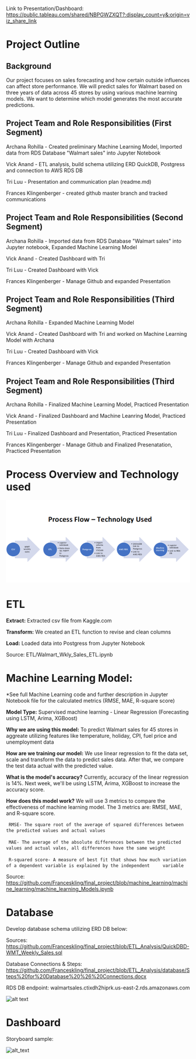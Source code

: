 
Link to Presentation/Dashboard: https://public.tableau.com/shared/NBPGWZXQT?:display_count=y&:origin=viz_share_link

 

# Project Outline

## Background

Our project focuses on sales forecasting and how certain outside influences can affect store performance. We will predict sales for Walmart based on three years of data across 45 stores by using various machine learning models. We want to determine which model generates the most accurate predictions. 

## Project Team and Role Responsibilities (First Segment)

Archana Rohilla - Created preliminary Machine Learning Model, Imported data from RDS Database "Walmart sales" into Jupyter Notebook 

Vick Anand - ETL analysis, build schema utilizing ERD QuickDB, Postgress and connection to AWS RDS DB

Tri Luu - Presentation and communication plan (readme.md)

Frances Klingenberger - created github master branch and tracked communications 

## Project Team and Role Responsibilities (Second Segment)

Archana Rohilla - Imported data from RDS Database "Walmart sales" into Jupyter notebook, Expanded Machine Learning Model

Vick Anand - Created Dashboard with Tri

Tri Luu - Created Dashboard with Vick 

Frances Klingenberger - Manage Github and expanded Presentation 

## Project Team and Role Responsibilities (Third Segment)

Archana Rohilla - Expanded Machine Learning Model

Vick Anand - Created Dashboard with Tri and worked on Machine Learning Model with Archana

Tri Luu - Created Dashboard with Vick 

Frances Klingenberger - Manage Github and expanded Presentation 

## Project Team and Role Responsibilities (Third Segment)

Archana Rohilla - Finalized Machine Learning Model, Practiced Presentation

Vick Anand - Finalized Dashboard and Machine Leanring Model, Practiced Presentation

Tri Luu - Finalized Dashboard and Presentation, Practiced Presentation

Frances Klingenberger - Manage Github and Finalized Presenatation, Practiced Presentation

# Process Overview and Technology used
![alt text](JPGS/ProcessFlow.png)






# ETL

**Extract:** Extracted csv file from Kaggle.com 

**Transform:** We created an ETL function to revise and clean columns

**Load:** Loaded data into Postgress from Jupyter Notebook

Source: ETL/Walmart_Wkly_Sales_ETL.ipynb

# Machine Learning Model:

*See full Machine Learning code and further description in Jupyter Notebook file for the calculated metrics (RMSE, MAE, R-square score)

**Model Type:**
Supervised machine learning - Linear Regression (Forecasting using LSTM, Arima, XGBoost)

**Why we are using this model:**
To predict Walmart sales for 45 stores in aggreate utilizing features like temperature, holiday, CPI, fuel price and unemployment data

**How are we training our model:**
We use linear regression to fit the data set, scale and transform the data to predict sales data. After that, we compare the test data actual with the predicted value. 

**What is the model's accuracy?**
Currently, accuracy of the linear regression is 14%. Next week, we'll be using LSTM, Arima, XGBoost to increase the accuracy score.

**How does this model work?**
We will use 3 metrics to compare the effectiveness of machine learning model. The 3 metrics are: RMSE, MAE, and R-square score. 
     
     RMSE- The square root of the average of squared differences between the predicted values and actual values
     
     MAE- The average of the absolute differences between the predicted values and actual vales, all differences have the same weight
     
     R-squared score- A measure of best fit that shows how much variation of a dependent variable is explained by the independent     variable 

Source: https://github.com/Franceskling/final_project/blob/machine_learning/machine_learning/machine_learning_Models.ipynb

# Database
Develop database schema utilizing ERD DB below:

Sources: https://github.com/Franceskling/final_project/blob/ETL_Analysis/QuickDBD-WMT_Weekly_Sales.sql

Database Connections & Steps: https://github.com/Franceskling/final_project/blob/ETL_Analysis/database/Steps%20for%20Database%20%26%20Connections.docx

RDS DB endpoint: walmartsales.ctixdh2hiprk.us-east-2.rds.amazonaws.com

![alt text](https://github.com/Franceskling/final_project/blob/master/JPGS/databsae_QBD.PNG)

# Dashboard

Storyboard sample:

![alt_text](https://github.com/Franceskling/final_project/blob/master/Resources/Dashboard.png)



